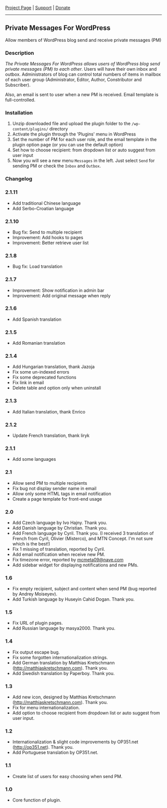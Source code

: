 [Project Page](http://www.deluxeblogtips.com/private-messages-for-wordpress/) | [Support](http://www.deluxeblogtips.com/support) | [Donate](http://www.deluxeblogtips.com/donate)

***

## Private Messages For WordPress

Allow members of WordPress blog send and receive private messages (PM)

### Description

*The Private Messages For WordPress allows users of WordPress blog send private messages (PM) to each other*.  Users will have their own inbox and outbox. Administrators of blog can  control total numbers of items in mailbox of each user group (Administrator, Editor, Author, Constributor and Subscriber).

Also, an email is sent to user when a new PM is received. Email template is full-controlled.

### Installation

1. Unzip downloaded file and upload the plugin folder to the `/wp-content/plugins/` directory
1. Activate the plugin through the 'Plugins' menu in WordPress
1. Set the number of PM for each user role, and the email template in the plugin option page (or you can use the default option)
1. Set how to choose recipient: from dropdown list or auto suggest from user input
1. Now you will see a new menu `Messages` in the left. Just select `Send` for sending PM or check the `Inbox` and `Outbox`.

### Changelog

### 2.1.11

* Add traditional Chinese language
* Add Serbo-Croatian language

### 2.1.10

* Bug fix: Send to multiple recipient
* Improvement: Add hooks to pages
* Improvement: Better retrieve user list

### 2.1.8

* Bug fix: Load translation

### 2.1.7

* Improvement: Show notification in admin bar
* Improvement: Add original message when reply

### 2.1.6

* Add Spanish translation

### 2.1.5

* Add Romanian translation

### 2.1.4

* Add Hungarian translation, thank Jazoja
* Fix some un-indexed errors
* Fix some deprecated functions
* Fix link in email
* Delete table and option only when uninstall

### 2.1.3

* Add Italian translation, thank Enrico

### 2.1.2

* Update French translation, thank liryk

### 2.1.1

* Add some languages

### 2.1

* Allow send PM to multiple recipients
* Fix bug not display sender name in email
* Allow only some HTML tags in email notification
* Create a page template for front-end usage

### 2.0

* Add Czech language by Ivo Hajny. Thank you.
* Add Danish language by Christian. Thank you.
* Add French language by Cyril. Thank you. (I received 3 translation of French from Cyril, Olivier (Misterco), and MTN Concept. I'm not sure which is the best!)
* Fix 1 missing of translation, reported by Cyril.
* Add email notification when receive new PM.
* Fix timezone error, reported by mcmeta09@nave.com
* Add sidebar widget for displaying notifications and new PMs.

### 1.6
* Fix empty recipient, subject and content when send PM (bug reported by Andrey Moiseyev).
* Add Turkish language by Huseyin Cahid Dogan. Thank you.

### 1.5
* Fix URL of plugin pages.
* Add Russian language by masya2000. Thank you.

### 1.4
* Fix output escape bug.
* Fix some forgotten internationalization strings.
* Add German translation by Matthias Kretschmann (http://matthiaskretschmann.com). Thank you.
* Add Swedish translation by Paperboy. Thank you.

### 1.3
* Add new icon, designed by Matthias Kretschmann (http://matthiaskretschmann.com). Thank you.
* Fix for menu internationalization.
* Add option to choose recipient from dropdown list or auto suggest from user input.

### 1.2
* Internationalization & slight code improvements by OP351.net (http://op351.net). Thank you.
* Add Portuguese translation by OP351.net.

### 1.1
* Create list of users for easy choosing when send PM.

### 1.0
* Core function of plugin.
